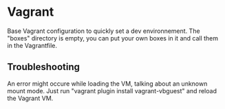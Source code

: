 # Vagrant

Base Vagrant configuration to quickly set a dev environnement.
The "boxes" directory is empty, you can put your own boxes in it and call them in the Vagrantfile.

## Troubleshooting

An error might occure while loading the VM, talking about an unknown 
mount mode. Just run "vagrant plugin install vagrant-vbguest" and reload 
the Vagrant VM.
